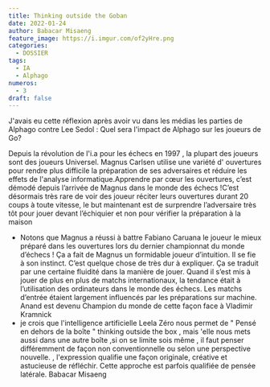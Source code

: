 ```yaml
---
title: Thinking outside the Goban
date: 2022-01-24
author: Babacar Misaeng 
feature_image: https://i.imgur.com/of2yHre.png
categories:
  - DOSSIER
tags:
  - IA
  - Alphago
numeros: 
  - 3
draft: false
---
```


J'avais eu cette réflexion après avoir vu dans les médias les parties de Alphago contre Lee Sedol : Quel sera l'impact de Alphago sur les joueurs de Go?

<!--more-->

Depuis la révolution de l'i.a pour les échecs en 1997 , la plupart des joueurs sont des joueurs Universel. Magnus Carlsen utilise une variété d' ouvertures pour rendre plus difficile la préparation de ses adversaires et réduire les effets de l'analyse informatique.Apprendre par cœur les ouvertures, c’est démodé depuis l’arrivée de Magnus dans le monde des échecs !C’est désormais très rare de voir des joueur réciter leurs ouvertures durant 20 coups à toute vitesse, le but maintenant est de surprendre l’adversaire très tôt pour jouer devant l’échiquier et non pour vérifier la préparation à la maison
- Notons que Magnus a réussi à battre Fabiano Caruana le joueur le mieux préparé dans les ouvertures lors du dernier championnat du monde d’échecs ! Ça a fait de Magnus un formidable joueur d’intuition. Il se fie à son instinct. C’est quelque chose de très dur à expliquer. Ça se traduit par une certaine fluidité dans la manière de jouer. Quand il s’est mis à jouer de plus en plus de matchs internationaux, la tendance était à l’utilisation des ordinateurs dans le monde des échecs. Les matchs d’entrée étaient largement influencés par les préparations sur machine. Anand est devenu Champion du monde de cette façon face à Vladimir Kramnick
- je crois que l'intelligence artificielle  Leela Zéro nous permet de " Pensé en dehors de la boîte " thinking outside the box , mais 'elle nous mets aussi  dans une autre boîte  ,si on se limite sois même ,  il faut penser différemment  de façon non conventionnelle ou selon une perspective nouvelle. , l'expression qualifie une façon originale, créative et astucieuse de réfléchir. Cette approche est parfois qualifiée de pensée latérale.
Babacar Misaeng 
